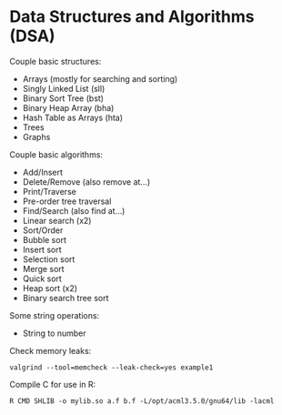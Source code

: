 # Data Structures and Algorithms (DSA)

Couple basic structures:
- Arrays (mostly for searching and sorting) 
- Singly Linked List (sll)
- Binary Sort Tree (bst)
- Binary Heap Array (bha)
- Hash Table as Arrays (hta)
- Trees
- Graphs

Couple basic algorithms:
- Add/Insert
- Delete/Remove (also remove at...)
- Print/Traverse
 - Pre-order tree traversal
- Find/Search (also find at...)
 - Linear search (x2)
- Sort/Order
 - Bubble sort
 - Insert sort
 - Selection sort
 - Merge sort
 - Quick sort
 - Heap sort (x2)
 - Binary search tree sort

Some string operations:
- String to number

Check memory leaks:

    valgrind --tool=memcheck --leak-check=yes example1

Compile C for use in R:

    R CMD SHLIB -o mylib.so a.f b.f -L/opt/acml3.5.0/gnu64/lib -lacml

